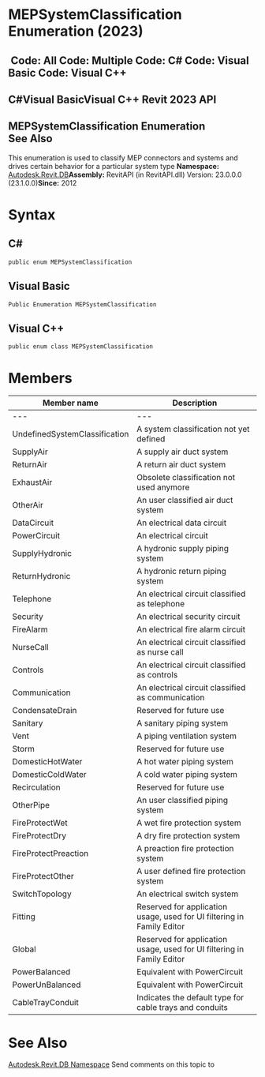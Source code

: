 # MEPSystemClassification Enumeration (2023)

﻿
 Code: All Code: Multiple Code: C# Code: Visual Basic Code: Visual C++   
---  
C#Visual BasicVisual C++
Revit 2023 API  
---  
MEPSystemClassification Enumeration  
See Also  
---  
This enumeration is used to classify MEP connectors and systems and drives certain behavior for a particular system type 
**Namespace:** [Autodesk.Revit.DB](87546ba7-461b-c646-cbb1-2cb8f5bff8b2.md "Autodesk.Revit.DB Namespace")**Assembly:** RevitAPI (in RevitAPI.dll) Version: 23.0.0.0 (23.1.0.0)**Since:** 2012 
# Syntax
C#  
---  
```text
public enum MEPSystemClassification
```
  
Visual Basic  
---  
```text
Public Enumeration MEPSystemClassification
```
  
Visual C++  
---  
```text
public enum class MEPSystemClassification
```
  
# Members
| Member name | Description |
| --- | --- |
| --- | --- |
| UndefinedSystemClassification | A system classification not yet defined |
| SupplyAir | A supply air duct system |
| ReturnAir | A return air duct system |
| ExhaustAir | Obsolete classification not used anymore |
| OtherAir | An user classified air duct system |
| DataCircuit | An electrical data circuit |
| PowerCircuit | An electrical circuit |
| SupplyHydronic | A hydronic supply piping system |
| ReturnHydronic | A hydronic return piping system |
| Telephone | An electrical circuit classified as telephone |
| Security | An electrical security circuit |
| FireAlarm | An electrical fire alarm circuit |
| NurseCall | An electrical circuit classified as nurse call |
| Controls | An electrical circuit classified as controls |
| Communication | An electrical circuit classified as communication |
| CondensateDrain | Reserved for future use |
| Sanitary | A sanitary piping system |
| Vent | A piping ventilation system |
| Storm | Reserved for future use |
| DomesticHotWater | A hot water piping system |
| DomesticColdWater | A cold water piping system |
| Recirculation | Reserved for future use |
| OtherPipe | An user classified piping system |
| FireProtectWet | A wet fire protection system |
| FireProtectDry | A dry fire protection system |
| FireProtectPreaction | A preaction fire protection system |
| FireProtectOther | A user defined fire protection system |
| SwitchTopology | An electrical switch system |
| Fitting | Reserved for application usage, used for UI filtering in Family Editor |
| Global | Reserved for application usage, used for UI filtering in Family Editor |
| PowerBalanced | Equivalent with PowerCircuit |
| PowerUnBalanced | Equivalent with PowerCircuit |
| CableTrayConduit | Indicates the default type for cable trays and conduits |

# See Also
[Autodesk.Revit.DB Namespace](87546ba7-461b-c646-cbb1-2cb8f5bff8b2.md "Autodesk.Revit.DB Namespace")
Send comments on this topic to 